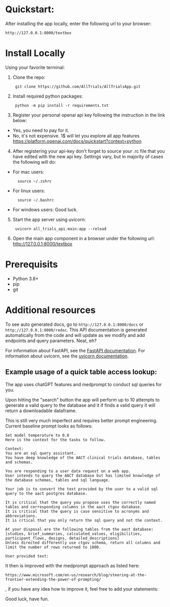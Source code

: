 # Quickstart: 
After installing the app locally, enter the following url to your browser:

    http://127.0.0.1:8000/textbox

# Install Locally
Using your favorite terminal:

1. Clone the repo:
    
        git clone https://github.com/AllTrials/AllTrialsApp.git

2. Install required python packages:

        python -m pip install -r requirements.txt

3. Register your personal openai api key following the instruction in the link below: 
- Yes, you need to pay for it.
- No, it's not expensive. 1$ will let you explore all app features
https://platform.openai.com/docs/quickstart?context=python

4. After registering your api-key don't forget to source your .rc file that you have edited with the new api key. 
Settings vary, but in majority of cases the following will do:
- For mac users: 

        source ~/.zshrc

- For linux users: 
    
        source ~/.bashrc

- For windows users: Good luck.

5. Start the app server using uvicorn: 

        uvicorn all_trials_api.main:app --reload

6. Open the main app component in a browser under the following url: 
http://127.0.0.1:8000/textbox

# Prerequisits
- Python 3.8+
- pip
- git

# Additional resources
To see auto generated docs, go to `http://127.0.0.1:8000/docs` or `http://127.0.0.1:8000/redoc`.
This API documentation is generated automatically from the code and will update as we modify and add endpoints and query parameters. Neat, eh?

For information about FastAPI, see the [FastAPI documentation](https://fastapi.tiangolo.com/).
For information about uvicorn, see the [uvicorn documentation](https://www.uvicorn.org/).


## Example usage of a quick table access lookup:

The app uses chatGPT features and medprompt to conduct sql queries for you.

Upon hitting the "search" button the app will perform up to 10 attempts to generate a valid query to the database and it if finds a valid query it will return a downloadable dataframe.

This is still very much imperfect and requires better prompt engineering. Current baseline prompt looks as follows:

    Set model temperature to 0.8
    Here is the context for the tasks to follow.
    
    Context:
    You are an sql query assistant. 
    You have deep knowledge of the AACT clinical trials database, tables and schemas.
    
    You are responding to a user data request on a web app.
    User intends to query the AACT database but has limited knowledge of the database schemas, tables and sql language. 
    
    Your job is to convert the text provided by the user to a valid sql query to the aact postgres database.
    
    It is critical that the query you propose uses the correctly named tables and corresponding columns in the aact ctgov database.
    It is critical that the query is case sensitive to acronyms and abbreviations.
    It is crtical that you only return the sql query and not the context.
    
    At your disposal are the following tables from the aact database: 
    [studies, brief_summaries, calculated_values, eligibilities, participant_flows, designs, detailed_descriptions]
    Unless directed differently use ctgov schema, return all columns and limit the number of rows returned to 1000.
    
    User provided text:
    
It then is improved with the medprompt approach as listed here:
    
    https://www.microsoft.com/en-us/research/blog/steering-at-the-frontier-extending-the-power-of-prompting/

, if you have any idea how to improve it, feel free to add your statements:

Good luck, have fun.

